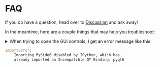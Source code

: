 # FAQ

If you do have a question, head over to [Discussion](https://github.com/schlegelp/octarine/discussions) and ask away!

In the meantime, here are a couple things that may help you troubleshoot:

<details>
<summary>
When trying to open the GUI controls, I get an error message like this:

```python
ImportError:
    Importing PySide6 disabled by IPython, which has
    already imported an Incompatible QT Binding: pyqt6
```
</summary>

This message indicates that `IPython` has started a main event
loop that's incompatible with `PySide6`, the library we use to build
the controls GUI.

There are two explanations: either you didn't run the right %magic
command (or used the equivalent start-up option or config) to initialize
the main event loop for `PySide6`, or you have also have `PyQt5` or (more
likely) `PyQt6` installed in which case `IPython` latches on to
those instead of `PySide6`.

Bottom line: make sure you only have `PySide6` installed as window
manager and then run this %magic command at start-up:

```python
%gui qt6
```

</details>



